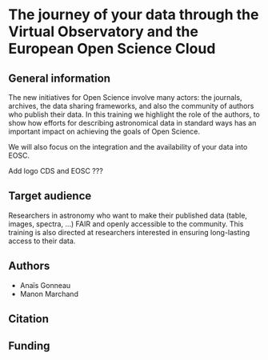 # The journey of your data through the Virtual Observatory and the European Open Science Cloud


## General information

The new initiatives for Open Science involve many actors: the journals, archives, the data sharing frameworks, and also the community of authors who publish their data. In this training we highlight the role of the authors, to show how efforts for describing astronomical data in standard ways has an important impact on achieving the goals of Open Science.

We will also focus on the integration and the availability of your data into EOSC.

Add logo CDS and EOSC ???

## Target audience

Researchers in astronomy who want to make their published data (table, images, spectra, …) FAIR and openly accessible to the community.
This training is also directed at researchers interested in ensuring long-lasting access to their data.


## Authors

- Anaïs Gonneau
- Manon Marchand


## Citation



## Funding




